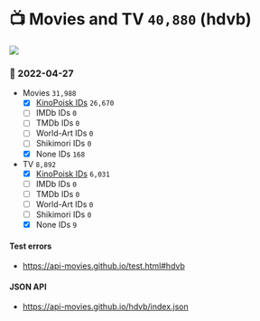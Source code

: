 # :tv: Movies and TV `40,880` (hdvb)

<a href="https://API-Movies.github.io"><img src="https://API-Movies.github.io/banner.png?cache"></a>

### :date: 2022-04-27
- Movies `31,988`
  - [x] <a href="https://API-Movies.github.io/hdvb/movie_kinopoisk_ids.json">KinoPoisk IDs</a> `26,670`
  - [ ] IMDb IDs `0`
  - [ ] TMDb IDs `0`
  - [ ] World-Art IDs `0`
  - [ ] Shikimori IDs `0`
  - [x] None IDs `168`
- TV `8,892`
  - [x] <a href="https://API-Movies.github.io/hdvb/tv_kinopoisk_ids.json">KinoPoisk IDs</a> `6,031`
  - [ ] IMDb IDs `0`
  - [ ] TMDb IDs `0`
  - [ ] World-Art IDs `0`
  - [ ] Shikimori IDs `0`
  - [x] None IDs `9`
#### Test errors
- <a href='https://api-movies.github.io/test.html#hdvb'>https://api-movies.github.io/test.html#hdvb</a>
#### JSON API
- <a href='https://api-movies.github.io/hdvb/index.json'>https://api-movies.github.io/hdvb/index.json</a>
